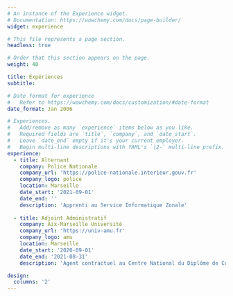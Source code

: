 ```yaml
---
# An instance of the Experience widget.
# Documentation: https://wowchemy.com/docs/page-builder/
widget: experience

# This file represents a page section.
headless: true

# Order that this section appears on the page.
weight: 40

title: Expériences
subtitle:

# Date format for experience
#   Refer to https://wowchemy.com/docs/customization/#date-format
date_format: Jan 2006

# Experiences.
#   Add/remove as many `experience` items below as you like.
#   Required fields are `title`, `company`, and `date_start`.
#   Leave `date_end` empty if it's your current employer.
#   Begin multi-line descriptions with YAML's `|2-` multi-line prefix.
experience:
  - title: Alternant
    company: Police Nationale
    company_url: 'https://police-nationale.interieur.gouv.fr'
    company_logo: police
    location: Marseille
    date_start: '2021-09-01'
    date_end: ''
    description: 'Apprenti au Service Informatique Zonale'
        
  - title: Adjoint Administratif
    company: Aix-Marseille Université
    company_url: 'https://univ-amu.fr'
    company_logo: amu
    location: Marseille
    date_start: '2020-09-01'
    date_end: '2021-08-31'
    description: 'Agent contractuel au Centre National du Diplôme de Compétence en Langue à AixMarseille Université. Mes activités comportaient 3 volets ; administratif, juridique et financier.'

design:
  columns: '2'
---
```


